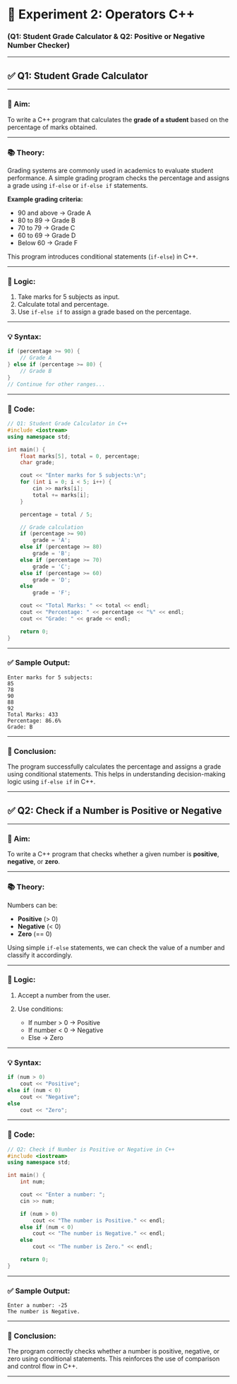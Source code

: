 # 🧪 Experiment 2: Operators C++

### (Q1: Student Grade Calculator & Q2: Positive or Negative Number Checker)

---

## ✅ Q1: Student Grade Calculator

---

### 🎯 Aim:

To write a C++ program that calculates the **grade of a student** based on the percentage of marks obtained.

---

### 📚 Theory:

Grading systems are commonly used in academics to evaluate student performance. A simple grading program checks the percentage and assigns a grade using `if-else` or `if-else if` statements.

**Example grading criteria:**

* 90 and above → Grade A
* 80 to 89     → Grade B
* 70 to 79     → Grade C
* 60 to 69     → Grade D
* Below 60     → Grade F

This program introduces conditional statements (`if-else`) in C++.

---

### 🧠 Logic:

1. Take marks for 5 subjects as input.
2. Calculate total and percentage.
3. Use `if-else if` to assign a grade based on the percentage.

---

### 💡 Syntax:

```cpp
if (percentage >= 90) {
    // Grade A
} else if (percentage >= 80) {
    // Grade B
}
// Continue for other ranges...
```

---

### 🧾 Code:

```cpp
// Q1: Student Grade Calculator in C++
#include <iostream>
using namespace std;

int main() {
    float marks[5], total = 0, percentage;
    char grade;

    cout << "Enter marks for 5 subjects:\n";
    for (int i = 0; i < 5; i++) {
        cin >> marks[i];
        total += marks[i];
    }

    percentage = total / 5;

    // Grade calculation
    if (percentage >= 90)
        grade = 'A';
    else if (percentage >= 80)
        grade = 'B';
    else if (percentage >= 70)
        grade = 'C';
    else if (percentage >= 60)
        grade = 'D';
    else
        grade = 'F';

    cout << "Total Marks: " << total << endl;
    cout << "Percentage: " << percentage << "%" << endl;
    cout << "Grade: " << grade << endl;

    return 0;
}
```

---

### ✅ Sample Output:

```
Enter marks for 5 subjects:
85
78
90
88
92
Total Marks: 433
Percentage: 86.6%
Grade: B
```

---

### 📌 Conclusion:

The program successfully calculates the percentage and assigns a grade using conditional statements. This helps in understanding decision-making logic using `if-else if` in C++.

---

## ✅ Q2: Check if a Number is Positive or Negative

---

### 🎯 Aim:

To write a C++ program that checks whether a given number is **positive**, **negative**, or **zero**.

---

### 📚 Theory:

Numbers can be:

* **Positive** (> 0)
* **Negative** (< 0)
* **Zero** (== 0)

Using simple `if-else` statements, we can check the value of a number and classify it accordingly.

---

### 🧠 Logic:

1. Accept a number from the user.
2. Use conditions:

   * If number > 0 → Positive
   * If number < 0 → Negative
   * Else → Zero

---

### 💡 Syntax:

```cpp
if (num > 0)
    cout << "Positive";
else if (num < 0)
    cout << "Negative";
else
    cout << "Zero";
```

---

### 🧾 Code:

```cpp
// Q2: Check if Number is Positive or Negative in C++
#include <iostream>
using namespace std;

int main() {
    int num;

    cout << "Enter a number: ";
    cin >> num;

    if (num > 0)
        cout << "The number is Positive." << endl;
    else if (num < 0)
        cout << "The number is Negative." << endl;
    else
        cout << "The number is Zero." << endl;

    return 0;
}
```

---

### ✅ Sample Output:

```
Enter a number: -25
The number is Negative.
```

---

### 📌 Conclusion:

The program correctly checks whether a number is positive, negative, or zero using conditional statements. This reinforces the use of comparison and control flow in C++.

---
